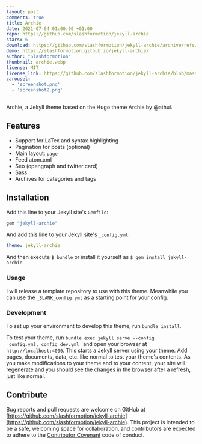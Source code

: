 ```yaml
---
layout: post
comments: true
title: Archie
date: 2021-07-04 01:00:00 +01:00
repo: https://github.com/slashformotion/jekyll-archie
stars: 6
download: https://github.com/slashformotion/jekyll-archie/archive/refs/heads/main.zip
demo: https://slashformotion.github.io/jekyll-archie/
author: "Slashformotion"
thumbnail: archie.webp
license: MIT
license_link: https://github.com/slashformotion/jekyll-archie/blob/master/LICENSE.txt
carousel:
  - 'screenshot.png'
  - 'screenshot2.png'
---
```


Archie, a Jekyll theme based on the Hugo theme Archie by @athul.

## Features

* Support for LaTex and syntax highlighting
* Pagination for posts (optional)
* Main layout: `page`
* Feed atom.xml
* Seo (opengraph and twitter card)
* Sass
* Archives for categories and tags

## Installation

Add this line to your Jekyll site's `Gemfile`:

```ruby
gem "jekyll-archie"
```

And add this line to your Jekyll site's `_config.yml`:

```yaml
theme: jekyll-archie
```

And then execute `$ bundle` or install it yourself as `$ gem install jekyll-archie`

### Usage

I will release a template repository to use with this theme.
Meanwhile you can use the `_BLANK_config.yml` as a starting point for your config.

### Development

To set up your environment to develop this theme, run `bundle install`.

To test your theme, run `bundle exec jekyll serve --config _config.yml,_config_dev.yml ` and open your browser at `http://localhost:4000`. This starts a Jekyll server using your theme. Add pages, documents, data, etc. like normal to test your theme's contents. As you make modifications to your theme and to your content, your site will regenerate and you should see the changes in the browser after a refresh, just like normal.

## Contribute

Bug reports and pull requests are welcome on GitHub at [https://github.com/slashformotion/jekyll-archie](https://github.com/slashformotion/jekyll-archie). 
This project is intended to be a safe, welcoming space for collaboration, and contributors are expected to adhere to the [Contributor Covenant](http://contributor-covenant.org) code of conduct.
